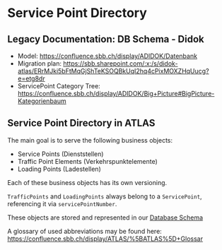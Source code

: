 # Service Point Directory

## Legacy Documentation: DB Schema - Didok

- Model: https://confluence.sbb.ch/display/ADIDOK/Datenbank
- Migration plan: https://sbb.sharepoint.com/:x:/s/didok-atlas/ERrMJki5bFtMqGjShTeKSOQBkUqI2hq4cPixMOXZHqUucg?e=etg8dr
- ServicePoint Category Tree: https://confluence.sbb.ch/display/ADIDOK/Big+Picture#BigPicture-Kategorienbaum


## Service Point Directory in ATLAS

The main goal is to serve the following business objects:

- Service Points (Dienststellen)
- Traffic Point Elements (Verkehrspunktelemente)
- Loading Points (Ladestellen)

Each of these business objects has its own versioning.

`TrafficPoints` and `LoadingPoints` always belong to a `ServicePoint`, referencing it via `servicePointNumber`.

These objects are stored and represented in our [Database Schema](src/docs/db-schema.md)

A glossary of used abbreviations may be found here: https://confluence.sbb.ch/display/ATLAS/%5BATLAS%5D+Glossar